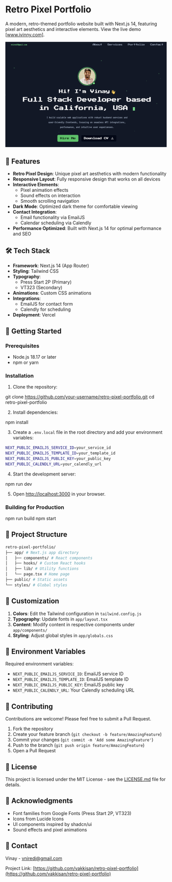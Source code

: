 # Retro Pixel Portfolio

A modern, retro-themed portfolio website built with Next.js 14, featuring pixel art aesthetics and interactive elements. View the live demo [www.ivinny.com].

![Portfolio Preview](public/preview.png)

## 🚀 Features

- **Retro Pixel Design**: Unique pixel art aesthetics with modern functionality
- **Responsive Layout**: Fully responsive design that works on all devices
- **Interactive Elements**: 
  - Pixel animation effects
  - Sound effects on interaction
  - Smooth scrolling navigation
- **Dark Mode**: Optimized dark theme for comfortable viewing
- **Contact Integration**: 
  - Email functionality via EmailJS
  - Calendar scheduling via Calendly
- **Performance Optimized**: Built with Next.js 14 for optimal performance and SEO

## 🛠️ Tech Stack

- **Framework**: Next.js 14 (App Router)
- **Styling**: Tailwind CSS
- **Typography**: 
  - Press Start 2P (Primary)
  - VT323 (Secondary)
- **Animations**: Custom CSS animations
- **Integrations**:
  - EmailJS for contact form
  - Calendly for scheduling
- **Deployment**: Vercel

## 🚦 Getting Started

### Prerequisites

- Node.js 18.17 or later
- npm or yarn

### Installation

1. Clone the repository:

git clone https://github.com/your-username/retro-pixel-portfolio.git
cd retro-pixel-portfolio


2. Install dependencies:

npm install

3. Create a `.env.local` file in the root directory and add your environment variables:

```bash
NEXT_PUBLIC_EMAILJS_SERVICE_ID=your_service_id
NEXT_PUBLIC_EMAILJS_TEMPLATE_ID=your_template_id
NEXT_PUBLIC_EMAILJS_PUBLIC_KEY=your_public_key
NEXT_PUBLIC_CALENDLY_URL=your_calendly_url
```

4. Start the development server:

npm run dev


5. Open [http://localhost:3000](http://localhost:3000) in your browser.

### Building for Production
npm run build
npm start


## 📁 Project Structure

```bash
retro-pixel-portfolio/
├── app/ # Next.js app directory
│   ├── components/ # React components
│   ├── hooks/ # Custom React hooks
│   ├── lib/ # Utility functions
│   └── page.tsx # Home page
├── public/ # Static assets
└── styles/ # Global styles
```



## 🎨 Customization

1. **Colors**: Edit the Tailwind configuration in `tailwind.config.js`
2. **Typography**: Update fonts in `app/layout.tsx`
3. **Content**: Modify content in respective components under `app/components/`
4. **Styling**: Adjust global styles in `app/globals.css`

## 🔧 Environment Variables

Required environment variables:

- `NEXT_PUBLIC_EMAILJS_SERVICE_ID`: EmailJS service ID
- `NEXT_PUBLIC_EMAILJS_TEMPLATE_ID`: EmailJS template ID
- `NEXT_PUBLIC_EMAILJS_PUBLIC_KEY`: EmailJS public key
- `NEXT_PUBLIC_CALENDLY_URL`: Your Calendly scheduling URL

## 🤝 Contributing

Contributions are welcome! Please feel free to submit a Pull Request.

1. Fork the repository
2. Create your feature branch (`git checkout -b feature/AmazingFeature`)
3. Commit your changes (`git commit -m 'Add some AmazingFeature'`)
4. Push to the branch (`git push origin feature/AmazingFeature`)
5. Open a Pull Request

## 📄 License

This project is licensed under the MIT License - see the [LICENSE.md](LICENSE.md) file for details.

## 👏 Acknowledgments

- Font families from Google Fonts (Press Start 2P, VT323)
- Icons from Lucide Icons
- UI components inspired by shadcn/ui
- Sound effects and pixel animations

## 📧 Contact

Vinay - vniredi@gmail.com

Project Link: [https://github.com/vakkisan/retro-pixel-portfolio](https://github.com/vakkisan/retro-pixel-portfolio)
